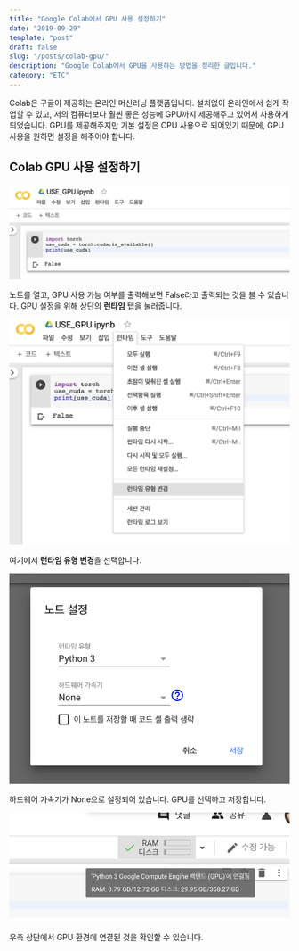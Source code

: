 ```yaml
---
title: "Google Colab에서 GPU 사용 설정하기"
date: "2019-09-29"
template: "post"
draft: false
slug: "/posts/colab-gpu/"
description: "Google Colab에서 GPU을 사용하는 방법을 정리한 글입니다."
category: "ETC"
---
```


Colab은 구글이 제공하는 온라인 머신러닝 플랫폼입니다. 설치없이 온라인에서 쉽게 작업할 수 있고, 저의 컴퓨터보다 훨씬 좋은 성능에 GPU까지 제공해주고 있어서 사용하게 되었습니다. GPU를 제공해주지만 기본 설정은 CPU 사용으로 되어있기 때문에, GPU 사용을 원하면 설정을 해주어야 합니다.

## Colab GPU 사용 설정하기

![use-cuda](../image/2019-09-27-colab-gpu/cuda_false.png)

노트를 열고, GPU 사용 가능 여부를 출력해보면 False라고 출력되는 것을 볼 수 있습니다. GPU 설정을 위해 상단의 **런타임** 탭을 눌러줍니다.

![runtime](../image/2019-09-27-colab-gpu/runtime.png)

여기에서 **런타임 유형 변경**을 선택합니다.

![gpu-none](../image/2019-09-27-colab-gpu/gpu_none.png)

하드웨어 가속기가 None으로 설정되어 있습니다. GPU를 선택하고 저장합니다.

![allocated](../image/2019-09-27-colab-gpu/allocated.png)

우측 상단에서 GPU 환경에 연결된 것을 확인할 수 있습니다.

